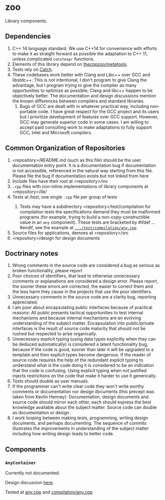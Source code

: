 # zoo

Library components.

## Dependencies

1. C++ 14 language standard.  We use C++14 for convenience with efforts to make it as straight forward as possible the adaptation to C++ 11, unless complicated `constexpr` functions.
1. Elements of this library depend on [thecppzoo/metatools](https://github.com/thecppzoo/metatools).
2. Tests rely on [Catch](https://github.com/philsquared/Catch).
3. These codebases work better with Clang and Libc++ over GCC and libstdc++:  This is not intentional, I don't program to give Clang the advantage, but I program trying to give the compiler as many opportunities to optimize as possible; Clang and libc++ happen to be objectively better.  The documentation and design discussions mention the known differences between compilers and standard libraries.
    1. Bugs of GCC are dealt with in whatever practical way, including non-portable code.  I have great respect for the GCC project and its users but I prioritize development of features over GCC support. However, GCC may generate superior code in some cases.  I am willing to accept paid consulting work to make adaptations to fully support GCC, Intel and Microsoft compilers.

## Common Organization of Repositories

1. \<repository>/README.md (such as this file) should be the user documentation entry point.  It is a documentation bug if documentation is not accessible, referenced in the natural way starting from this file.  Please file the bug if documentation exists but not linked from here
1. Include files have their root at \<repository>/inc
2. `.cpp` files with non-inline implementations of library components at \<repository>/lib/<component>
3. Tests at <repository>/test, one single `.cpp` file per group of tests
    1. Tests may have a subdirectory \<repository>/test/compilation for compilation tests the specifications demand they must be malformed programs (for example, trying to build a non-copy-constructible value in an `any` component).  These tests are bracketed by #ifdef <name of test> ... #endif, see the example at [`.../test/compilation/any.cpp`](https://github.com/thecppzoo/zoo/blob/63c74903abc61ce78d71c5ece843fbcd867d4a68/test/compilation/any.cpp#L13)
4. Source files for applications, demoes at \<repository>/src
5. \<repository>/design for design documents

## Doctrinary notes

1. Wrong comments in the source code are considered a bug as serious as broken functionality, please report
2. Poor choices of identifiers, that lead to otherwise unnecessary comments or explanations are considered a design error.  Please report, the sooner these errors are corrected, the easier to correct them and the less harm they cause in the projects that use the poor identifiers.
3. Unnecessary comments in the source code are a clarity bug, reporting appreciated.
4. I am poor about encapsulating public interfaces because of practical reasons:  All public presents tactical opportunities to test internal mechanisms and because internal mechanisms are an evolving understanding of the subject matter.  Encapsulation into public/private interfaces is the result of source code maturity that should not be rushed but respected to arise organically.
5. Unnecessary explicit typing (using data types explicitly when they can be deduced automatically) is considered a latent functionality bug, because if the code is good, sooner than later it will be upgraded to a template and then explicit types become dangerous.  If the reader of source code requires the help of the redundant explicit typing to understand what is the code doing it is considered to be an indication that the code is confusing.  Using explicit typing when not justified injects restrictions on the code that make it harder to use it generically.
6. Tests should double as user manuals.
7. If the programmer can't write clear code they won't write worthy comments or documentation nor design documents (this precept was taken from Kevlin Henney).  Documentation, design documents and source code should mirror each other, each should express the best knowledge available about the subject matter.  Source code can double as documentation or design.
8. I work looping between making tests, programming, writing design documents, and perhaps documenting.  The sequence of commits illustrates the improvements in understanding of the subject matter including how writing design leads to better code.

## Components

### `AnyContainer`

Currently not documented.

Design discussion [here](https://github.com/thecppzoo/zoo/blob/master/design/AnyContainer.md).

Tested at [any.cpp](https://github.com/thecppzoo/zoo/blob/master/test/any.cpp) and [compilation/any.cpp](https://github.com/thecppzoo/zoo/blob/master/test/compilation/any.cpp)
